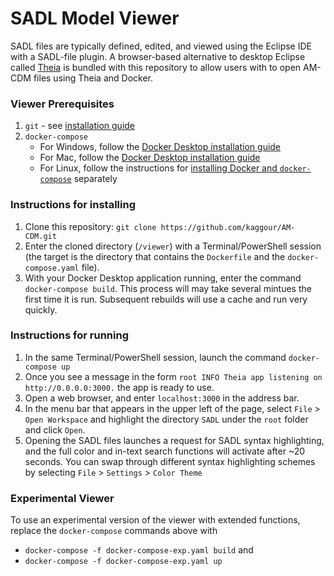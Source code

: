 # SADL Model Viewer
SADL files are typically defined, edited, and viewed using the Eclipse IDE with a SADL-file plugin. A browser-based alternative to desktop Eclipse called [Theia](https://theia-ide.org/) is bundled with this repository to allow users with to open AM-CDM files using Theia and Docker.

### Viewer Prerequisites
1. `git` - see [installation guide](https://git-scm.com/book/en/v2/Getting-Started-Installing-Git)
1. `docker-compose`
   - For Windows, follow the [Docker Desktop installation guide](https://docs.docker.com/desktop/windows/install/)
   - For Mac, follow the [Docker Desktop installation guide](https://docs.docker.com/desktop/mac/install/)
   - For Linux, follow the instructions for [installing Docker and `docker-compose`](https://docs.docker.com/desktop/linux/) separately

### Instructions for installing
1. Clone this repository: `git clone https://github.com/kaggour/AM-CDM.git`
1. Enter the cloned directory (`/viewer`) with a Terminal/PowerShell session (the target is the directory that contains the `Dockerfile` and the `docker-compose.yaml` file).
1. With your Docker Desktop application running, enter the command `docker-compose build`. This process will may take several mintues the first time it is run. Subsequent rebuilds will use a cache and run very quickly.

### Instructions for running
1. In the same Terminal/PowerShell session, launch the command `docker-compose up`
1. Once you see a message in the form `root INFO Theia app listening on http://0.0.0.0:3000.` the app is ready to use.
1. Open a web browser, and enter `localhost:3000` in the address bar.
1. In the menu bar that appears in the upper left of the page, select `File` > `Open Workspace` and highlight the directory `SADL` under the `root` folder and click `Open`.
1. Opening the SADL files launches a request for SADL syntax highlighting, and the full color and in-text search functions will activate after ~20 seconds. You can swap through different syntax highlighting schemes by selecting `File` > `Settings` > `Color Theme`

### Experimental Viewer
To use an experimental version of the viewer with extended functions, replace the `docker-compose` commands above with
* `docker-compose -f docker-compose-exp.yaml build` and
* `docker-compose -f docker-compose-exp.yaml up`
